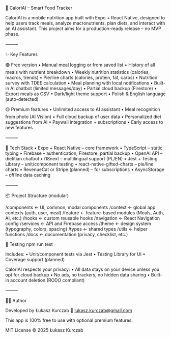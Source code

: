 🥦 CaloriAI – Smart Food Tracker

CaloriAI is a mobile nutrition app built with Expo + React Native, designed to help users track meals, analyze macronutrients, plan diets, and interact with an AI assistant.
This project aims for a production-ready release – no MVP phase.

⸻

✨ Key Features

🟢 Free version
• Manual meal logging or from saved list
• History of all meals with nutrient breakdown
• Weekly nutrition statistics (calories, macros, trends)
• Pie/line charts (calories, protein, fat, carbs)
• Nutrition survey with TDEE calculation
• Meal planning with local notifications
• Built-in AI chatbot (limited messages/day)
• Partial cloud backup (Firestore)
• Export meals as CSV
• Dark/light theme support
• Polish & English language (auto-detected)

🟡 Premium features
• Unlimited access to AI assistant
• Meal recognition from photo (AI Vision)
• Full cloud backup of user data
• Personalized diet suggestions from AI
• Paywall integration + subscriptions
• Early access to new features

⸻

📱 Tech Stack
• Expo + React Native – core framework
• TypeScript – static typing
• Firebase – authentication, Firestore, partial backup
• OpenAI API – dietitian chatbot
• i18next – multilingual support (PL/EN)
• Jest + Testing Library – unit/component testing
• react-native-gifted-charts – pie/line charts
• RevenueCat or Stripe (planned) – for subscriptions
• AsyncStorage – offline data caching

⸻

📦 Project Structure (modular)

/components ← UI, common, modal components
/context ← global app contexts (auth, user, meal)
/feature ← feature-based modules (Meals, Auth, AI, etc.)
/hooks ← custom reusable hooks
/navigation ← React Navigation config
/services ← API and Firebase access
/theme ← design system (typography, colors, spacing)
/types ← shared types
/utils ← helper functions
/docs ← documentation (privacy, checklist, etc.)

🧪 Testing
npm run test

Includes:
• Unit/component tests via Jest
• Testing Library for UI
• Coverage support (planned)

CaloriAI respects your privacy:
• All data stays on your device unless you opt for cloud backup
• No ads, no trackers, no hidden data sharing
• Built-in account deletion (RODO compliant)

⸻

🧑‍💻 Author

Developed by Łukasz Kurczab
📧 lukasz.kurczab@gmail.com

This app is 100% free to use with optional premium features.

MIT License © 2025 Łukasz Kurczab

